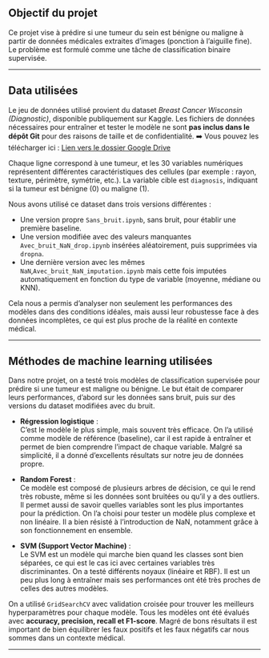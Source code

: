 ## Objectif du projet

Ce projet vise à prédire si une tumeur du sein est bénigne ou maligne à partir de données médicales extraites d’images (ponction à l’aiguille fine). Le problème est formulé comme une tâche de classification binaire supervisée.

---

## Data utilisées

Le jeu de données utilisé provient du dataset *Breast Cancer Wisconsin (Diagnostic)*, disponible publiquement sur Kaggle. Les fichiers de données nécessaires pour entraîner et tester le modèle ne sont **pas inclus dans le dépôt Git** pour des raisons de taille et de confidentialité.
➡️ Vous pouvez les télécharger ici : [Lien vers le dossier Google Drive](https://drive.google.com/drive/folders/12JTnZtRQbY2GckIkGjPtzhvGKnOrSTf8?usp=share_link)

Chaque ligne correspond à une tumeur, et les 30 variables numériques représentent différentes caractéristiques des cellules (par exemple : rayon, texture, périmètre, symétrie, etc.). La variable cible est `diagnosis`, indiquant si la tumeur est bénigne (0) ou maligne (1).

Nous avons utilisé ce dataset dans trois versions différentes :
- Une version propre `Sans_bruit.ipynb`, sans bruit, pour établir une première baseline.
- Une version modifiée avec des valeurs manquantes `Avec_bruit_NaN_drop.ipynb` insérées aléatoirement, puis supprimées via `dropna`.
- Une dernière version avec les mêmes `NaN`,`Avec_bruit_NaN_imputation.ipynb` mais cette fois imputées automatiquement en fonction du type de variable (moyenne, médiane ou KNN).

Cela nous a permis d’analyser non seulement les performances des modèles dans des conditions idéales, mais aussi leur robustesse face à des données incomplètes, ce qui est plus proche de la réalité en contexte médical.

---

## Méthodes de machine learning utilisées

Dans notre projet, on a testé trois modèles de classification supervisée pour prédire si une tumeur est maligne ou bénigne. Le but était de comparer leurs performances, d’abord sur les données sans bruit, puis sur des versions du dataset modifiées avec du bruit.

- **Régression logistique** :  
  C’est le modèle le plus simple, mais souvent très efficace. On l’a utilisé comme modèle de référence (baseline), car il est rapide à entraîner et permet de bien comprendre l’impact de chaque variable. Malgré sa simplicité, il a donné d’excellents résultats sur notre jeu de données propre.

- **Random Forest** :  
  Ce modèle est composé de plusieurs arbres de décision, ce qui le rend très robuste, même si les données sont bruitées ou qu’il y a des outliers. Il permet aussi de savoir quelles variables sont les plus importantes pour la prédiction. On l’a choisi pour tester un modèle plus complexe et non linéaire. Il a bien résisté à l’introduction de NaN, notamment grâce à son fonctionnement en ensemble.

- **SVM (Support Vector Machine)** :  
  Le SVM est un modèle qui marche bien quand les classes sont bien séparées, ce qui est le cas ici avec certaines variables très discriminantes. On a testé différents noyaux (linéaire et RBF). Il est un peu plus long à entraîner mais ses performances ont été très proches de celles des autres modèles.

On a utilisé `GridSearchCV` avec validation croisée pour trouver les meilleurs hyperparamètres pour chaque modèle. Tous les modèles ont été évalués avec **accuracy, precision, recall et F1-score**. Magré de bons résultats il est important de bien équilibrer les faux positifs et les faux négatifs car nous sommes dans un contexte médical.


---
